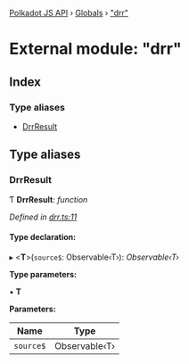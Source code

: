 [Polkadot JS API](../README.md) › [Globals](../globals.md) › ["drr"](_drr_.md)

# External module: "drr"

## Index

### Type aliases

* [DrrResult](_drr_.md#drrresult)

## Type aliases

###  DrrResult

Ƭ **DrrResult**: *function*

*Defined in [drr.ts:11](https://github.com/polkadot-js/api/blob/89d029eca3/packages/rpc-core/src/rxjs/drr.ts#L11)*

#### Type declaration:

▸ <**T**>(`source$`: Observable‹T›): *Observable‹T›*

**Type parameters:**

▪ **T**

**Parameters:**

Name | Type |
------ | ------ |
`source$` | Observable‹T› |
